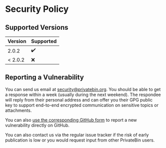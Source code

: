 # Security Policy

## Supported Versions

| Version | Supported          |
| ------- | ------------------ |
| 2.0.2   | :heavy_check_mark: |
| < 2.0.2 | :x:                |

## Reporting a Vulnerability

You can send us email at security@privatebin.org. You should be able to get
a response within a week (usually during the next weekend). The respondee will
reply from their personal address and can offer you their GPG public key to
support end-to-end encrypted communication on sensitive topics or attachments.

You can also [use the corresponding GitHub form](https://github.com/PrivateBin/PrivateBin/security/advisories/new)
to report a new vulnerability directly on GitHub.

You can also contact us via the regular issue tracker if the risk of early
publication is low or you would request input from other PrivateBin users.
